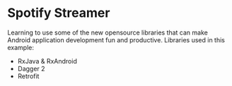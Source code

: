 # Spotify Streamer 
Learning to use some of the new opensource libraries that can make Android application development fun and productive.
Libraries used in this example:
 * RxJava & RxAndroid
 * Dagger 2
 * Retrofit 
 